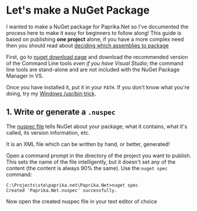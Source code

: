 # Let's make a NuGet Package

I wanted to make a NuGet package for Paprika.Net so I've documented the process here to make it easy for beginners to follow along! This guide is based on publishing **one project** alone, if you have a more complex need then you should read about [deciding which assemblies to package][decide]

First, go to [nuget download page][nuget-download] and download the recommended version of the Command Line tools *even if you have Visual Studio*; the command line tools are stand-alone and are not included with the NuGet Package Manager in VS.

Once you have installed it, put it in your `PATH`. If you don't know what you're doing, try my [Windows /usr/bin trick][usrbin].

[decide]: https://docs.microsoft.com/en-us/nuget/create-packages/creating-a-package#deciding-which-assemblies-to-package
[nuget-download]: https://www.nuget.org/downloads
[usrbin]: ./mimic-usr-bin-in-windows/

## 1. Write or generate a `.nuspec`

The [nuspec file][nuspec] tells NuGet about your package; what it contains, what it's called, its version information, etc. 

It is an XML file which can be written by hand, or better, generated! 

Open a command prompt in the directory of the project you want to publish. This sets the name of the file intelligently, but it doesn't set any of the content (the content is always 90% the same). Use the `nuget spec` command:

	C:\Projects\ste\paprika.net\Paprika.Net>nuget spec
	Created 'Paprika.Net.nuspec' successfully.
	
Now open the created nuspec file in your text editor of choice

[nuspec]: https://docs.microsoft.com/en-us/nuget/create-packages/creating-a-package#the-role-and-structure-of-the-nuspec-file